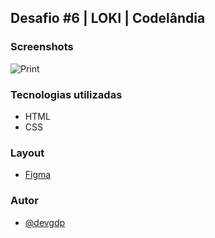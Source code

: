 ## Desafio #6 | LOKI | Codelândia

### Screenshots

![Print](https://devgdp.github.io/Loki/blob/main/assets/img/print.png 'Print')

### Tecnologias utilizadas

- HTML
- CSS

### Layout

- [Figma](https://www.figma.com/file/Yb9IBH56g7T1hdIyZ3BMNO/Desafios---Codel%C3%A2ndia?node-id=7539%3A3)

### Autor

- [@devgdp](https://www.github.com/devgdp)
